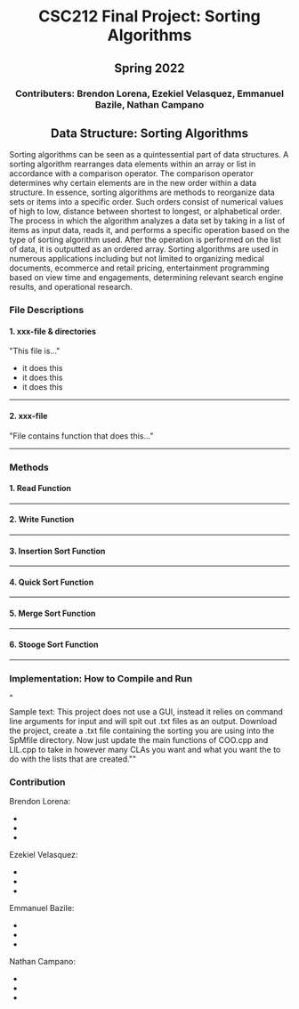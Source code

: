 <h1 align="center"> CSC212 Final Project: Sorting Algorithms </h1>

<h2 align="center"> Spring 2022 </h2>

<h3 align="center"> Contributers: Brendon Lorena, Ezekiel Velasquez, Emmanuel Bazile, Nathan Campano </h3>




<h2 align="center"> Data Structure: Sorting Algorithms </h2>

Sorting algorithms can be seen as a quintessential part of data structures. A sorting algorithm rearranges data elements within an array or list in accordance with a comparison operator. The comparison operator determines why certain elements are in the new order within a data structure. In essence, sorting algorithms are methods to reorganize data sets or items into a specific order. Such orders consist of numerical values of high to low, distance between shortest to longest, or alphabetical order. The process in which the algorithm analyzes a data set by taking in a list of items as input data, reads it, and performs a specific operation based on the type of sorting algorithm used. After the operation is performed on the list of data, it is outputted as an ordered array. Sorting algorithms are used in numerous applications including but not limited to organizing medical documents, ecommerce and retail pricing, entertainment programming based on view time and engagements, determining relevant search engine results, and operational research.
 

### **File Descriptions**

#### 1. xxx-file & directories 

"This file is..."
- it does this
- it does this
- it does this 

---

#### 2. xxx-file

"File contains function that does this..."

---

### **Methods**

#### 1. Read Function 

---

#### 2. Write Function 

---

#### 3. Insertion Sort Function

---

#### 4. Quick Sort Function

---

#### 5. Merge Sort Function

---

#### 6. Stooge Sort Function

---




### **Implementation: How to Compile and Run**

"$$$$Sample text: This project does not use a GUI, instead it relies on command line arguments for input and will spit out .txt files as an output.  Download the project, create a .txt file containing the sorting you are using into the SpMfile directory.  Now just update the main functions of COO.cpp and LlL.cpp to take in however many CLAs you want and what you want the to do with the lists that are created.""

### **Contribution**

Brendon Lorena:

*  
* 
* 

Ezekiel Velasquez:

*
*  
* 

Emmanuel Bazile:

*  
* 
* 

Nathan Campano:

*  
* 
* 

